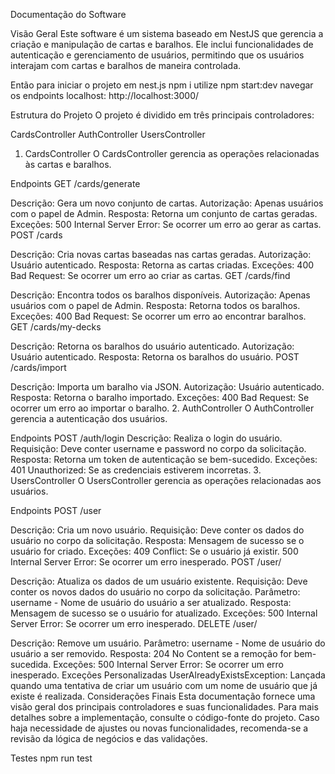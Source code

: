 Documentação do Software

Visão Geral
Este software é um sistema baseado em NestJS que gerencia a criação e manipulação de cartas e baralhos. Ele inclui funcionalidades de autenticação e gerenciamento de usuários, permitindo que os usuários interajam com cartas e baralhos de maneira controlada.

Então para iniciar o projeto em nest.js
npm i
utilize npm start:dev
navegar os endpoints
localhost: http://localhost:3000/ <endpoints>

Estrutura do Projeto
O projeto é dividido em três principais controladores:

CardsController
AuthController
UsersController
1. CardsController
O CardsController gerencia as operações relacionadas às cartas e baralhos.

Endpoints
GET /cards/generate

Descrição: Gera um novo conjunto de cartas.
Autorização: Apenas usuários com o papel de Admin.
Resposta: Retorna um conjunto de cartas geradas.
Exceções:
500 Internal Server Error: Se ocorrer um erro ao gerar as cartas.
POST /cards

Descrição: Cria novas cartas baseadas nas cartas geradas.
Autorização: Usuário autenticado.
Resposta: Retorna as cartas criadas.
Exceções:
400 Bad Request: Se ocorrer um erro ao criar as cartas.
GET /cards/find

Descrição: Encontra todos os baralhos disponíveis.
Autorização: Apenas usuários com o papel de Admin.
Resposta: Retorna todos os baralhos.
Exceções:
400 Bad Request: Se ocorrer um erro ao encontrar baralhos.
GET /cards/my-decks

Descrição: Retorna os baralhos do usuário autenticado.
Autorização: Usuário autenticado.
Resposta: Retorna os baralhos do usuário.
POST /cards/import

Descrição: Importa um baralho via JSON.
Autorização: Usuário autenticado.
Resposta: Retorna o baralho importado.
Exceções:
400 Bad Request: Se ocorrer um erro ao importar o baralho.
2. AuthController
O AuthController gerencia a autenticação dos usuários.

Endpoints
POST /auth/login
Descrição: Realiza o login do usuário.
Requisição: Deve conter username e password no corpo da solicitação.
Resposta: Retorna um token de autenticação se bem-sucedido.
Exceções:
401 Unauthorized: Se as credenciais estiverem incorretas.
3. UsersController
O UsersController gerencia as operações relacionadas aos usuários.

Endpoints
POST /user

Descrição: Cria um novo usuário.
Requisição: Deve conter os dados do usuário no corpo da solicitação.
Resposta: Mensagem de sucesso se o usuário for criado.
Exceções:
409 Conflict: Se o usuário já existir.
500 Internal Server Error: Se ocorrer um erro inesperado.
POST /user/

Descrição: Atualiza os dados de um usuário existente.
Requisição: Deve conter os novos dados do usuário no corpo da solicitação.
Parâmetro: username - Nome de usuário do usuário a ser atualizado.
Resposta: Mensagem de sucesso se o usuário for atualizado.
Exceções:
500 Internal Server Error: Se ocorrer um erro inesperado.
DELETE /user/

Descrição: Remove um usuário.
Parâmetro: username - Nome de usuário do usuário a ser removido.
Resposta: 204 No Content se a remoção for bem-sucedida.
Exceções:
500 Internal Server Error: Se ocorrer um erro inesperado.
Exceções Personalizadas
UserAlreadyExistsException: Lançada quando uma tentativa de criar um usuário com um nome de usuário que já existe é realizada.
Considerações Finais
Esta documentação fornece uma visão geral dos principais controladores e suas funcionalidades. Para mais detalhes sobre a implementação, consulte o código-fonte do projeto. Caso haja necessidade de ajustes ou novas funcionalidades, recomenda-se a revisão da lógica de negócios e das validações.

Testes
npm run test